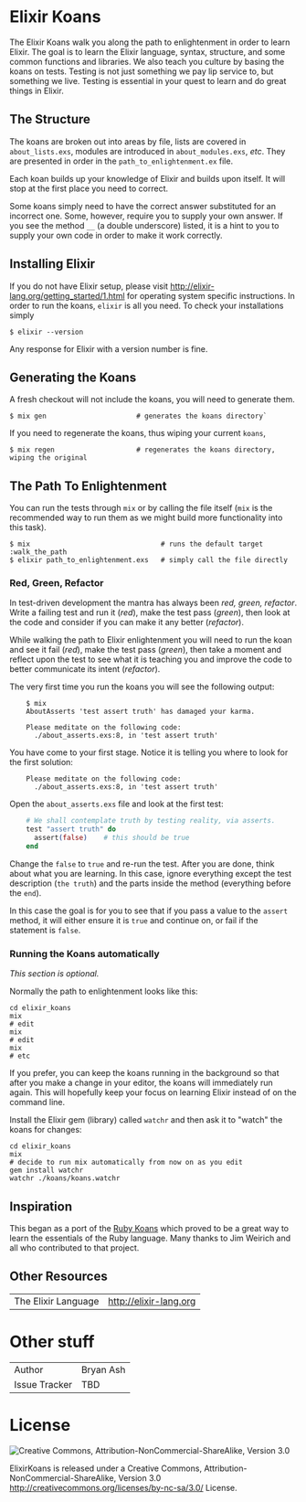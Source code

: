 # Elixir Koans

The Elixir Koans walk you along the path to enlightenment in order to learn Elixir.
The goal is to learn the Elixir language, syntax, structure, and some common
functions and libraries. We also teach you culture by basing the koans on tests.
Testing is not just something we pay lip service to, but something we
live.  Testing is essential in your quest to learn and do great things in Elixir.

## The Structure

The koans are broken out into areas by file, lists are covered in `about_lists.exs`,
modules are introduced in `about_modules.exs`, *etc*.  They are presented in
order in the `path_to_enlightenment.ex` file.

Each koan builds up your knowledge of Elixir and builds upon itself. It will stop at
the first place you need to correct.

Some koans simply need to have the correct answer substituted for an incorrect one.
Some, however, require you to supply your own answer.  If you see the method `__` (a
double underscore) listed, it is a hint to you to supply your own code in order to
make it work correctly.

## Installing Elixir

If you do not have Elixir setup, please visit <http://elixir-lang.org/getting_started/1.html> for
operating system specific instructions.  In order to run the koans, `elixir` is all you need. 
To check your installations simply 

```shell
$ elixir --version
```

Any response for Elixir with a version number is fine.

## Generating the Koans

A fresh checkout will not include the koans, you will need to generate
them.

```shell
$ mix gen                      # generates the koans directory`
```

If you need to regenerate the koans, thus wiping your current `koans`,

```shell
$ mix regen                    # regenerates the koans directory, wiping the original
```

## The Path To Enlightenment

You can run the tests through `mix` or by calling the file itself (`mix` is the
recommended way to run them as we might build more functionality into this task).

```shell
$ mix                                # runs the default target :walk_the_path
$ elixir path_to_enlightenment.exs   # simply call the file directly
```

### Red, Green, Refactor

In test-driven development the mantra has always been *red, green, refactor*.
Write a failing test and run it (*red*), make the test pass (*green*),
then look at the code and consider if you can make it any better (*refactor*).

While walking the path to Elixir enlightenment you will need to run the koan and
see it fail (*red*), make the test pass (*green*), then take a moment
and reflect upon the test to see what it is teaching you and improve the code to
better communicate its intent (*refactor*).

The very first time you run the koans you will see the following output:

```shell
    $ mix
    AboutAsserts 'test assert truth' has damaged your karma.

    Please meditate on the following code:
      ./about_asserts.exs:8, in 'test assert truth'
```

You have come to your first stage. Notice it is telling you where to look for
the first solution:

```shell
    Please meditate on the following code:
      ./about_asserts.exs:8, in 'test assert truth'
```

Open the `about_asserts.exs` file and look at the first test:

```elixir
    # We shall contemplate truth by testing reality, via asserts.
    test "assert truth" do
      assert(false)    # this should be true
    end
```

Change the `false` to `true` and re-run the test.  After you are
done, think about what you are learning.  In this case, ignore everything except
the test description (`the truth`) and the parts inside the method (everything
before the `end`).

In this case the goal is for you to see that if you pass a value to the `assert`
method, it will either ensure it is `true` and continue on, or fail if
the statement is `false`.

### Running the Koans automatically

*This section is optional.*

Normally the path to enlightenment looks like this:

    cd elixir_koans
    mix
    # edit
    mix
    # edit
    mix
    # etc

If you prefer, you can keep the koans running in the background so that after you
make a change in your editor, the koans will immediately run again. This will
hopefully keep your focus on learning Elixir instead of on the command line.

Install the Elixir gem (library) called `watchr` and then ask it to
"watch" the koans for changes:

    cd elixir_koans
    mix
    # decide to run mix automatically from now on as you edit
    gem install watchr
    watchr ./koans/koans.watchr

## Inspiration

This began as a port of the [Ruby Koans](https://github.com/neo/ruby_koans) which 
proved to be a great way to learn the essentials of the Ruby language.  Many thanks 
to Jim Weirich and all who contributed to that project.

## Other Resources

<table>
  <tr>
    <td>The Elixir Language</td>
    <td>
      <a href="http://elixir-lang.org">http://elixir-lang.org</a>
    </td>
  </tr>
</table>


# Other stuff

<table>
  <tr>
    <td>Author</td>
    <td>Bryan Ash</td>
  </tr>
  <tr>
    <td>Issue Tracker</td>
    <td>TBD</td>
  </tr>
</table>

# License

![Creative Commons, Attribution-NonCommercial-ShareAlike, Version 3.0](http://i.creativecommons.org/l/by-nc-sa/3.0/88x31.png)

ElixirKoans is released under a Creative Commons,
Attribution-NonCommercial-ShareAlike, Version 3.0
<http://creativecommons.org/licenses/by-nc-sa/3.0/> License.
